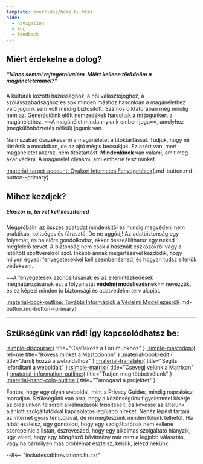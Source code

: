 ```yaml
---
template: overrides/home.hu.html
hide:
  - navigation
  - toc
  - feedback
---
```


<!-- markdownlint-disable-next-line -->
## Miért érdekelne a dolog?

##### “Nincs semmi rejtegetnivalóm. Miért kellene törődnöm a magánéletemmel?”

A kultúrák közötti házassághoz, a női választójoghoz, a szólásszabadsághoz és sok minden máshoz hasonlóan a magánélethez való jogunk sem volt mindig biztosított. Számos diktatúrában még mindig nem az. Generációink előtt nemzedékek harcoltak a mi jogunkért a magánélethez. ==A magánélet mindannyiunk emberi joga==, amelyhez (megkülönböztetés nélkül) jogunk van.

Nem szabad összekeverni a magánéletet a titoktartással. Tudjuk, hogy mi történik a mosdóban, de az ajtó mégis becsukjuk. Ez azért van, mert magánéletet akarsz, nem titoktartást. **Mindenkinek** van valami, amit meg akar védeni. A magánélet olyasmi, ami emberré tesz minket.

[:material-target-account: Gyakori Internetes Fenyegetések](basics/common-threats.md ""){.md-button.md-button--primary}

## Mihez kezdjek?

##### Először is, tervet kell készítened

Megpróbálni az összes adatodat mindenkitől és mindig megvédeni nem praktikus, költséges és fárasztó. De ne aggódj! Az adatbiztonság egy folyamat, és ha előre gondolkodsz, akkor összeállíthatsz egy neked megfelelő tervet. A biztonság nem csak a használt eszközökről vagy a letöltött szoftverekről szól. Inkább annak megértésével kezdődik, hogy milyen egyedi fenyegetésekkel kell szembenézned, és hogyan tudsz ellenük védekezni.

==A fenyegetések azonosításának és az ellenintézkedések meghatározásának ezt a folyamatát **védelmi modellezésnek**== nevezzük, és ez képezi minden jó biztonsági és adatvédelmi terv alapját.

[:material-book-outline: További Információk a Védelmi Modellezésről](basics/threat-modeling.md ""){.md-button.md-button--primary}

---

## Szükségünk van rád! Így kapcsolódhatsz be:

[:simple-discourse:](https://discuss.privacyguides.net/){ title="Csatlakozz a Fórumunkhoz" }
[:simple-mastodon:](https://mastodon.neat.computer/@privacyguides){ rel=me title="Kövess minket a Mastodonon" }
[:material-book-edit:](https://github.com/privacyguides/privacyguides.org){ title="Járulj hozzá a weboldalhoz" }
[:material-translate:](https://matrix.to/#/#pg-i18n:aragon.sh){ title="Segíts lefordítani a weboldalt" }
[:simple-matrix:](https://matrix.to/#/#privacyguides:matrix.org){ title="Csevegj velünk a Matrixon" }
[:material-information-outline:](about/index.md){ title="Tudjon meg többet rólunk" }
[:material-hand-coin-outline:](about/donate.md){ title="Támogasd a projektet" }

Fontos, hogy egy olyan weboldal, mint a Privacy Guides, mindig naprakész maradjon. Szükségünk van arra, hogy a közönségünk figyelemmel kísérje az oldalunkon felsorolt alkalmazások frissítéseit, és kövesse az általunk ajánlott szolgáltatókkal kapcsolatos legújabb híreket. Nehéz lépést tartani az internet gyors tempójával, de mi megteszünk minden tőlünk telhetőt. Ha hibát észlelsz, úgy gondolod, hogy egy szolgáltatónak nem kellene szerepelnie a listán, észreveszed, hogy egy alkalmas szolgáltató hiányzik, úgy véled, hogy egy böngésző bővítmény már nem a legjobb választás, vagy ha bármilyen más problémát észlelsz, kérjük, jelezd nekünk.

--8<-- "includes/abbreviations.hu.txt"
